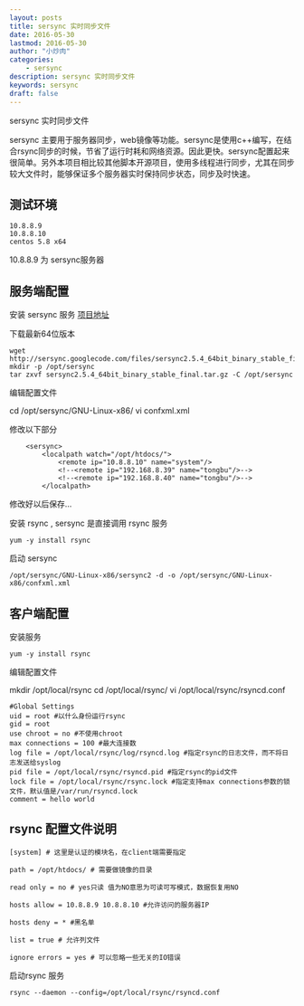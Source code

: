 ```yaml
---
layout: posts
title: sersync 实时同步文件
date: 2016-05-30
lastmod: 2016-05-30
author: "小炒肉"
categories: 
    - sersync
description: sersync 实时同步文件 
keywords: sersync
draft: false
---
```





sersync 实时同步文件


sersync 主要用于服务器同步，web镜像等功能。sersync是使用c++编写，在结合rsync同步的时候，节省了运行时耗和网络资源。因此更快。sersync配置起来很简单。另外本项目相比较其他脚本开源项目，使用多线程进行同步，尤其在同步较大文件时，能够保证多个服务器实时保持同步状态，同步及时快速。

 

## 测试环境

```
10.8.8.9
10.8.8.10 
centos 5.8 x64
```

10.8.8.9 为 sersync服务器


## 服务端配置 

安装 sersync 服务
[项目地址][1] 

下载最新64位版本

```
wget http://sersync.googlecode.com/files/sersync2.5.4_64bit_binary_stable_final.tar.gz
mkdir -p /opt/sersync
tar zxvf sersync2.5.4_64bit_binary_stable_final.tar.gz -C /opt/sersync
```

编辑配置文件

cd /opt/sersync/GNU-Linux-x86/
vi confxml.xml


修改以下部分

```
    <sersync>
        <localpath watch="/opt/htdocs/">
            <remote ip="10.8.8.10" name="system"/>
            <!--<remote ip="192.168.8.39" name="tongbu"/>-->
            <!--<remote ip="192.168.8.40" name="tongbu"/>-->
        </localpath>
```

修改好以后保存...

安装 rsync , sersync 是直接调用 rsync 服务

```
yum -y install rsync
```

启动 sersync

```
/opt/sersync/GNU-Linux-x86/sersync2 -d -o /opt/sersync/GNU-Linux-x86/confxml.xml
```


 

## 客户端配置

 
安装服务

```
yum -y install rsync
```

编辑配置文件

mkdir /opt/local/rsync
cd /opt/local/rsync/
vi  /opt/local/rsync/rsyncd.conf

```
#Global Settings
uid = root #以什么身份运行rsync
gid = root
use chroot = no #不使用chroot
max connections = 100 #最大连接数
log file = /opt/local/rsync/log/rsyncd.log #指定rsync的日志文件，而不将日志发送给syslog
pid file = /opt/local/rsync/rsyncd.pid #指定rsync的pid文件
lock file = /opt/local/rsync/rsync.lock #指定支持max connections参数的锁文件，默认值是/var/run/rsyncd.lock
comment = hello world
```
 
## rsync 配置文件说明

```
[system] # 这里是认证的模块名，在client端需要指定

path = /opt/htdocs/ # 需要做镜像的目录

read only = no # yes只读 值为NO意思为可读可写模式，数据恢复用NO

hosts allow = 10.8.8.9 10.8.8.10 #允许访问的服务器IP

hosts deny = * #黑名单

list = true # 允许列文件

ignore errors = yes # 可以忽略一些无关的IO错误
```


启动rsync 服务

```
rsync --daemon --config=/opt/local/rsync/rsyncd.conf 
```
 
  [1]: http://code.google.com/p/sersync/downloads/list
